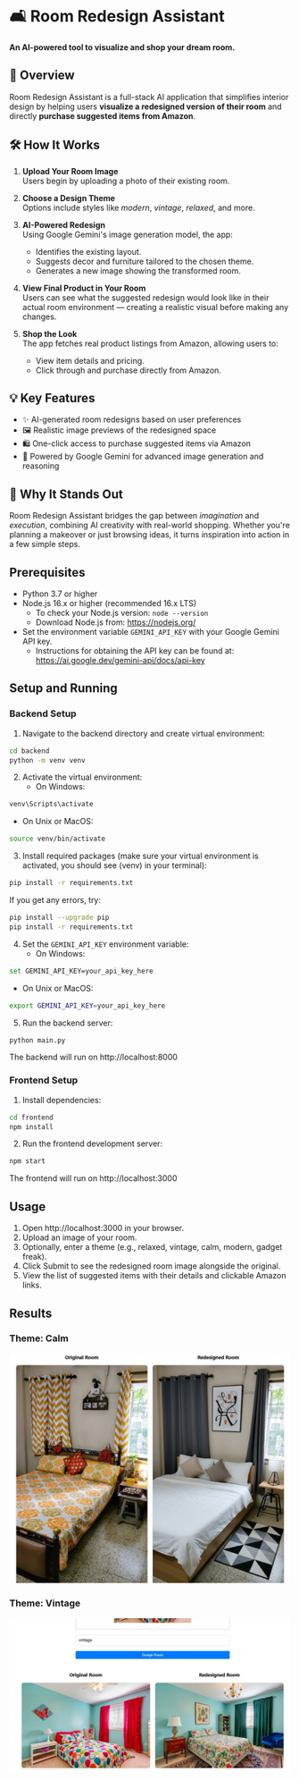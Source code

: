 # 🛋️ Room Redesign Assistant  
**An AI-powered tool to visualize and shop your dream room.**

## 🚀 Overview  
Room Redesign Assistant is a full-stack AI application that simplifies interior design by helping users **visualize a redesigned version of their room** and directly **purchase suggested items from Amazon**.

## 🛠️ How It Works  
1. **Upload Your Room Image**  
   Users begin by uploading a photo of their existing room.

2. **Choose a Design Theme**  
   Options include styles like *modern*, *vintage*, *relaxed*, and more.

3. **AI-Powered Redesign**  
   Using Google Gemini's image generation model, the app:
   - Identifies the existing layout.
   - Suggests decor and furniture tailored to the chosen theme.
   - Generates a new image showing the transformed room.

4. **View Final Product in Your Room**  
   Users can see what the suggested redesign would look like in their actual room environment — creating a realistic visual before making any changes.

5. **Shop the Look**  
   The app fetches real product listings from Amazon, allowing users to:
   - View item details and pricing.
   - Click through and purchase directly from Amazon.

## 💡 Key Features  
- ✨ AI-generated room redesigns based on user preferences  
- 🖼️ Realistic image previews of the redesigned space  
- 🛍️ One-click access to purchase suggested items via Amazon  
- 🧠 Powered by Google Gemini for advanced image generation and reasoning

## 🌟 Why It Stands Out  
Room Redesign Assistant bridges the gap between *imagination* and *execution*, combining AI creativity with real-world shopping. Whether you're planning a makeover or just browsing ideas, it turns inspiration into action in a few simple steps.


## Prerequisites

- Python 3.7 or higher
- Node.js 16.x or higher (recommended 16.x LTS)
  - To check your Node.js version: `node --version`
  - Download Node.js from: https://nodejs.org/
- Set the environment variable `GEMINI_API_KEY` with your Google Gemini API key.
  - Instructions for obtaining the API key can be found at: https://ai.google.dev/gemini-api/docs/api-key

## Setup and Running

### Backend Setup

1. Navigate to the backend directory and create virtual environment:
```bash
cd backend
python -m venv venv
```

2. Activate the virtual environment:
   - On Windows:
```bash
venv\Scripts\activate
```
   - On Unix or MacOS:
```bash
source venv/bin/activate
```

3. Install required packages (make sure your virtual environment is activated, you should see (venv) in your terminal):
```bash
pip install -r requirements.txt
```
If you get any errors, try:
```bash
pip install --upgrade pip
pip install -r requirements.txt
```

4. Set the `GEMINI_API_KEY` environment variable:
   - On Windows:
```bash
set GEMINI_API_KEY=your_api_key_here
```
   - On Unix or MacOS:
```bash
export GEMINI_API_KEY=your_api_key_here
```

5. Run the backend server:
```bash
python main.py
```
The backend will run on http://localhost:8000

### Frontend Setup

1. Install dependencies:
```bash
cd frontend
npm install
```

2. Run the frontend development server:
```bash
npm start
```
The frontend will run on http://localhost:3000

## Usage

1. Open http://localhost:3000 in your browser.
2. Upload an image of your room.
3. Optionally, enter a theme (e.g., relaxed, vintage, calm, modern, gadget freak).
4. Click Submit to see the redesigned room image alongside the original.
5. View the list of suggested items with their details and clickable Amazon links.

## Results

### Theme: Calm  
![Theme: Calm](screenshots/calm.jpg)

### Theme: Vintage  
![Theme: Vintage](screenshots/vintage.jpg)

